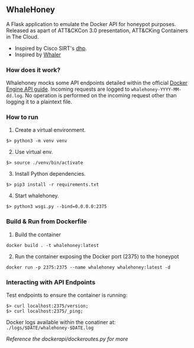 ## WhaleHoney
A Flask application to emulate the Docker API for honeypot purposes.
Released as apart of ATT&CKCon 3.0 presentation, ATT&CKing Containers in The Cloud.

* Inspired by Cisco SIRT's [dhp](https://github.com/ciscocsirt/dhp).
* Inspired by [Whaler](https://github.com/oncyberblog/whaler)

### How does it work?
Whalehoney mocks some API endpoints detailed within the official [Docker
Engine API guide](https://docs.docker.com/engine/api/v1.41/). Incoming requests are logged to ```whalehoney-YYYY-MM-dd.log```.
No operation is performed on the incoming request other than logging it to a plaintext file.

### How to run

1. Create a virtual environment.

```
$> python3 -m venv venv
```

2. Use virtual env.

```
$> source ./venv/bin/activate
```

3. Install Python dependencies.

```
$> pip3 install -r requirements.txt
```

4. Start whalehoney.
```
$> python3 wsgi.py --bind=0.0.0.0:2375
```


### Build & Run from Dockerfile
1. Build the container
```
docker build . -t whalehoney:latest
```

2. Run the container exposing the Docker port (2375) to the honeypot
```
docker run -p 2375:2375 --name whalehoney whalehoney:latest -d
```

### Interacting with API Endpoints
Test endpoints to ensure the container is running:
```
$> curl localhost:2375/version;
$> curl localhost:2375/_ping;
```

Docker logs available within the conatiner at: ```./logs/$DATE/whalehoney-$DATE.log```

*Reference the dockerapi/dockeroutes.py for more*
